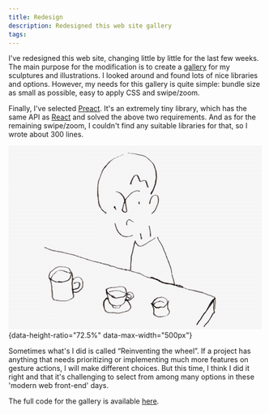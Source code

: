 ```yaml
---
title: Redesign
description: Redesigned this web site gallery
tags:
---
```


I've redesigned this web site, changing little by little for the last few weeks. The main purpose for the modification is to create a [gallery](https://www.asbi.sh/pictures/) for my sculptures and illustrations. I looked around and found lots of nice libraries and options. However, my needs for this gallery is quite simple: bundle size as small as possible, easy to apply CSS and swipe/zoom.

Finally, I've selected [Preact](https://preactjs.com/). It's an extremely tiny library, which has the same API as [React](https://reactjs.org/) and solved the above two requirements. And as for the remaining swipe/zoom, I couldn't find any suitable libraries for that, so I wrote about 300 lines.

![Considering](./images/2019-10-09-considering.png){data-height-ratio="72.5%" data-max-width="500px"}

Sometimes what's I did is called “Reinventing the wheel”. If a project has anything that needs prioritizing or implementing much more features on gesture actions, I will make different choices. But this time, I think I did it right and that it's challenging to select from among many options in these 'modern web front-end' days.

The full code for the gallery is available [here](https://github.com/asbish/asbi-sh/tree/master/page/pictures).
